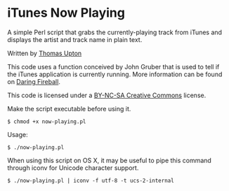 # iTunes Now Playing

A simple Perl script that grabs the currently-playing track from iTunes and
displays the artist and track name in plain text.

Written by [Thomas Upton][tu]

[tu]: http://www.thomasupton.com/

This code uses a function conceived by John Gruber that is used to tell if the
iTunes application is currently running. More information can be found on [Daring
Fireball][df].

[df]: http://daringfireball.net/2006/10/how_to_tell_if_an_app_is_running

This code is licensed under a [BY-NC-SA Creative Commons][cc] license.

[cc]: http://creativecommons.org/licenses/by-nc-sa/3.0/us/

Make the script executable before using it.

    $ chmod +x now-playing.pl

Usage:

    $ ./now-playing.pl

When using this script on OS X, it may be useful to pipe this command through
iconv for Unicode character support.

    $ ./now-playing.pl | iconv -f utf-8 -t ucs-2-internal

